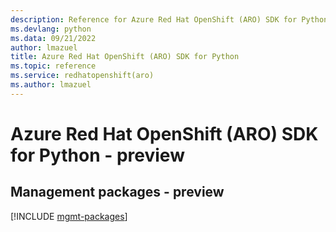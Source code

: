 ```yaml
---
description: Reference for Azure Red Hat OpenShift (ARO) SDK for Python
ms.devlang: python
ms.data: 09/21/2022
author: lmazuel
title: Azure Red Hat OpenShift (ARO) SDK for Python
ms.topic: reference
ms.service: redhatopenshift(aro)
ms.author: lmazuel
---
```

# Azure Red Hat OpenShift (ARO) SDK for Python - preview

## Management packages - preview
[!INCLUDE [mgmt-packages](red-hat-openshift-(aro)-mgmt-index.md)]